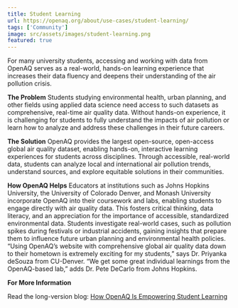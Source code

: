 ```yaml
---
title: Student Learning
url: https://openaq.org/about/use-cases/student-learning/
tags: ['Community']
image: src/assets/images/student-learning.png
featured: true
---
```


For many university students, accessing and working with data from OpenAQ serves as a real-world, hands-on learning experience that increases their data fluency and deepens their understanding of the air pollution crisis.

**The Problem**
Students studying environmental health, urban planning, and other fields using applied data science need access to such datasets as comprehensive, real-time air quality data. Without hands-on experience, it is challenging for students to fully understand the impacts of air pollution or learn how to analyze and address these challenges in their future careers.

**The Solution**
OpenAQ provides the largest open-source, open-access global air quality dataset, enabling hands-on, interactive learning experiences for students across disciplines. Through accessible, real-world data, students can analyze local and international air pollution trends, understand sources, and explore equitable solutions in their communities.

**How OpenAQ Helps**
Educators at institutions such as Johns Hopkins University, the University of Colorado Denver, and Monash University incorporate OpenAQ into their coursework and labs, enabling students to engage directly with air quality data. This fosters critical thinking, data literacy, and an appreciation for the importance of accessible, standardized environmental data. Students investigate real-world cases, such as pollution spikes during festivals or industrial accidents, gaining insights that prepare them to influence future urban planning and environmental health policies. “Using OpenAQ’s website with comprehensive global air quality data down to their hometown is extremely exciting for my students,” says Dr. Priyanka deSouza from CU-Denver. “We get some great individual learnings from the OpenAQ-based lab,” adds Dr. Pete DeCarlo from Johns Hopkins.

**For More Information**

Read the long-version blog: [How OpenAQ Is Empowering Student Learning](https://openaq.medium.com/how-openaq-is-empowering-student-learning-307e6579de90?source=user_profile_page---------5-------------8db821dff76b----------------------)
